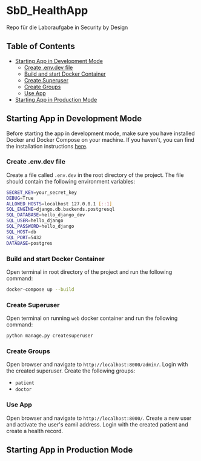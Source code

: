 # SbD_HealthApp <!-- omit in toc -->
Repo für die Laboraufgabe in Security by Design

## Table of Contents <!-- omit in toc -->
- [Starting App in Development Mode](#starting-app-in-development-mode)
	- [Create .env.dev file](#create-envdev-file)
	- [Build and start Docker Container](#build-and-start-docker-container)
	- [Create Superuser](#create-superuser)
	- [Create Groups](#create-groups)
	- [Use App](#use-app)
- [Starting App in Production Mode](#starting-app-in-production-mode)


## Starting App in Development Mode
Before starting the app in development mode, make sure you have installed Docker and Docker Compose on your machine. If you haven't, you can find the installation instructions [here](https://docs.docker.com/compose/install/).

### Create .env.dev file
Create a file called `.env.dev` in the root directory of the project. The file should contain the following environment variables:

```bash
SECRET_KEY=your_secret_key
DEBUG=True
ALLOWED_HOSTS=localhost 127.0.0.1 [::1]
SQL_ENGINE=django.db.backends.postgresql
SQL_DATABASE=hello_django_dev
SQL_USER=hello_django
SQL_PASSWORD=hello_django
SQL_HOST=db
SQL_PORT=5432
DATABASE=postgres
```
### Build and start Docker Container
Open terminal in root directory of the project and run the following command:
```bash
docker-compose up --build
```
### Create Superuser
Open terminal on running `web` docker container and run the following command:
```bash
python manage.py createsuperuser
```
### Create Groups
Open browser and navigate to `http://localhost:8000/admin/`. Login with the created superuser. Create the following groups:
- `patient`
- `doctor`

### Use App
Open browser and navigate to `http://localhost:8000/`. Create a new user and activate the user's eamil address. Login with the created patient and create a health record. 

## Starting App in Production Mode
